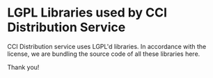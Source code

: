 LGPL Libraries used by CCI Distribution Service
===============================================

CCI Distribution service uses LGPL'd libraries. In accordance with the license,
we are bundling the source code of all these libraries here.

Thank you!
